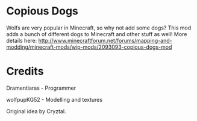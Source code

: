 Copious Dogs
============

Wolfs are very popular in Minecraft, so why not add some dogs?  This mod adds a bunch of different dogs to Minecraft and other stuff as well! More details here: http://www.minecraftforum.net/forums/mapping-and-modding/minecraft-mods/wip-mods/2093093-copious-dogs-mod

Credits
=======

Dramentiaras - Programmer

wolfpupKG52 - Modelling and textures

Original idea by Cryztal.
